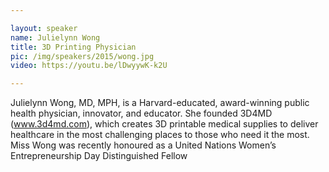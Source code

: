 ```yaml
---

layout: speaker
name: Julielynn Wong
title: 3D Printing Physician
pic: /img/speakers/2015/wong.jpg
video: https://youtu.be/lDwyywK-k2U

---
```


Julielynn Wong, MD, MPH, is a Harvard-educated, award-winning public health physician, innovator, and educator. She founded 3D4MD (www.3d4md.com), which creates 3D printable medical supplies to deliver healthcare in the most challenging places to those who need it the most. Miss Wong was recently honoured as a United Nations Women’s Entrepreneurship Day Distinguished Fellow
